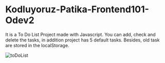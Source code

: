 # Kodluyoruz-Patika-Frontend101-Odev2
It is a To Do List Project made with Javascript. You can add, check and delete the tasks, in addition project has 5 default tasks. Besides, old task are stored in the localStorage.

![toDoList](https://user-images.githubusercontent.com/73132056/120069784-5cd1a980-c090-11eb-9d57-e7e837f0a1f5.JPG)
